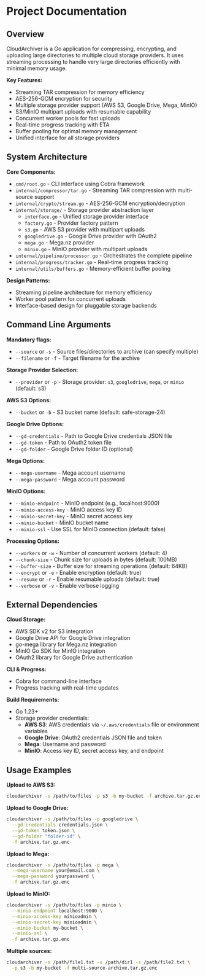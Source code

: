 # Project Documentation

## Overview

CloudArchiver is a Go application for compressing, encrypting, and uploading large directories to multiple cloud storage providers. It uses streaming processing to handle very large directories efficiently with minimal memory usage.

**Key Features:**
- Streaming TAR compression for memory efficiency
- AES-256-GCM encryption for security  
- Multiple storage provider support (AWS S3, Google Drive, Mega, MinIO)
- S3/MinIO multipart uploads with resumable capability
- Concurrent worker pools for fast uploads
- Real-time progress tracking with ETA
- Buffer pooling for optimal memory management
- Unified interface for all storage providers


## System Architecture

**Core Components:**
- `cmd/root.go` - CLI interface using Cobra framework
- `internal/compressor/tar.go` - Streaming TAR compression with multi-source support
- `internal/crypto/stream.go` - AES-256-GCM encryption/decryption
- `internal/storage/` - Storage provider abstraction layer
  - `interface.go` - Unified storage provider interface
  - `factory.go` - Provider factory pattern
  - `s3.go` - AWS S3 provider with multipart uploads
  - `googledrive.go` - Google Drive provider with OAuth2
  - `mega.go` - Mega.nz provider
  - `minio.go` - MinIO provider with multipart uploads
- `internal/pipeline/processor.go` - Orchestrates the complete pipeline
- `internal/progress/tracker.go` - Real-time progress tracking
- `internal/utils/buffers.go` - Memory-efficient buffer pooling

**Design Patterns:**
- Streaming pipeline architecture for memory efficiency
- Worker pool pattern for concurrent uploads
- Interface-based design for pluggable storage backends

## Command Line Arguments

**Mandatory flags:**
- `--source` or `-s` - Source files/directories to archive (can specify multiple)
- `--filename` or `-f` - Target filename for the archive

**Storage Provider Selection:**
- `--provider` or `-p` - Storage provider: `s3`, `googledrive`, `mega`, or `minio` (default: s3)

**AWS S3 Options:**
- `--bucket` or `-b` - S3 bucket name (default: safe-storage-24)

**Google Drive Options:**
- `--gd-credentials` - Path to Google Drive credentials JSON file
- `--gd-token` - Path to OAuth2 token file
- `--gd-folder` - Google Drive folder ID (optional)

**Mega Options:**
- `--mega-username` - Mega account username
- `--mega-password` - Mega account password

**MinIO Options:**
- `--minio-endpoint` - MinIO endpoint (e.g., localhost:9000)
- `--minio-access-key` - MinIO access key ID
- `--minio-secret-key` - MinIO secret access key
- `--minio-bucket` - MinIO bucket name
- `--minio-ssl` - Use SSL for MinIO connection (default: false)

**Processing Options:**
- `--workers` or `-w` - Number of concurrent workers (default: 4)
- `--chunk-size` - Chunk size for uploads in bytes (default: 100MB)
- `--buffer-size` - Buffer size for streaming operations (default: 64KB)
- `--encrypt` or `-e` - Enable encryption (default: true)
- `--resume` or `-r` - Enable resumable uploads (default: true)
- `--verbose` or `-v` - Enable verbose logging

## External Dependencies

**Cloud Storage:**
- AWS SDK v2 for S3 integration
- Google Drive API for Google Drive integration
- go-mega library for Mega.nz integration
- MinIO Go SDK for MinIO integration
- OAuth2 library for Google Drive authentication

**CLI & Progress:**
- Cobra for command-line interface
- Progress tracking with real-time updates

**Build Requirements:**
- Go 1.23+
- Storage provider credentials:
  - **AWS S3**: AWS credentials via `~/.aws/credentials` file or environment variables
  - **Google Drive**: OAuth2 credentials JSON file and token
  - **Mega**: Username and password
  - **MinIO**: Access key ID, secret access key, and endpoint

## Usage Examples

**Upload to AWS S3:**
```bash
cloudarchiver -s /path/to/files -p s3 -b my-bucket -f archive.tar.gz.enc
```

**Upload to Google Drive:**
```bash
cloudarchiver -s /path/to/files -p googledrive \
  --gd-credentials credentials.json \
  --gd-token token.json \
  --gd-folder "folder-id" \
  -f archive.tar.gz.enc
```

**Upload to Mega:**
```bash
cloudarchiver -s /path/to/files -p mega \
  --mega-username your@email.com \
  --mega-password yourpassword \
  -f archive.tar.gz.enc
```

**Upload to MinIO:**
```bash
cloudarchiver -s /path/to/files -p minio \
  --minio-endpoint localhost:9000 \
  --minio-access-key minioadmin \
  --minio-secret-key minioadmin \
  --minio-bucket my-bucket \
  --minio-ssl \
  -f archive.tar.gz.enc
```

**Multiple sources:**
```bash
cloudarchiver -s /path/file1.txt -s /path/dir1 -s /path/file2.txt \
  -p s3 -b my-bucket -f multi-source-archive.tar.gz.enc
```